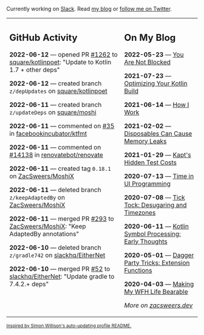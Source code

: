Currently working on [Slack](https://slack.com/). Read [my blog](https://zacsweers.dev/) or [follow me on Twitter](https://twitter.com/ZacSweers).

<table><tr><td valign="top" width="60%">

## GitHub Activity
<!-- githubActivity starts -->
**2022-06-12** — opened PR [#1262](https://github.com/square/kotlinpoet/pull/1262) to [square/kotlinpoet](https://github.com/square/kotlinpoet): "Update to Kotlin 1.7 + other deps"

**2022-06-12** — created branch `z/depUpdates` on [square/kotlinpoet](https://github.com/square/kotlinpoet)

**2022-06-11** — created branch `z/updateDeps` on [square/moshi](https://github.com/square/moshi)

**2022-06-11** — commented on [#35](https://github.com/facebookincubator/ktfmt/issues/35#issuecomment-1152992342) in [facebookincubator/ktfmt](https://github.com/facebookincubator/ktfmt)

**2022-06-11** — commented on [#14138](https://github.com/renovatebot/renovate/issues/14138#issuecomment-1152988879) in [renovatebot/renovate](https://github.com/renovatebot/renovate)

**2022-06-11** — created tag `0.18.1` on [ZacSweers/MoshiX](https://github.com/ZacSweers/MoshiX)

**2022-06-11** — deleted branch `z/keepAdaptedBy` on [ZacSweers/MoshiX](https://github.com/ZacSweers/MoshiX)

**2022-06-11** — merged PR [#293](https://github.com/ZacSweers/MoshiX/pull/293) to [ZacSweers/MoshiX](https://github.com/ZacSweers/MoshiX): "Keep AdaptedBy annotations"

**2022-06-10** — deleted branch `z/gradle742` on [slackhq/EitherNet](https://github.com/slackhq/EitherNet)

**2022-06-10** — merged PR [#52](https://github.com/slackhq/EitherNet/pull/52) to [slackhq/EitherNet](https://github.com/slackhq/EitherNet): "Update gradle to 7.4.2.+ deps"
<!-- githubActivity ends -->
</td><td valign="top" width="40%">

## On My Blog
<!-- blog starts -->
**2022-05-23** — [You Are Not Blocked](https://www.zacsweers.dev/you-are-not-blocked/)

**2021-07-23** — [Optimizing Your Kotlin Build](https://www.zacsweers.dev/optimizing-your-kotlin-build/)

**2021-06-14** — [How I Work](https://www.zacsweers.dev/how-i-work/)

**2021-02-02** — [Disposables Can Cause Memory Leaks](https://www.zacsweers.dev/disposables-can-cause-memory-leaks/)

**2021-01-29** — [Kapt's Hidden Test Costs](https://www.zacsweers.dev/kapts-hidden-test-costs/)

**2020-07-13** — [Time in UI Programming](https://www.zacsweers.dev/time-in-ui/)

**2020-07-08** — [Tick Tock: Desugaring and Timezones](https://www.zacsweers.dev/ticktock-desugaring-timezones/)

**2020-06-11** — [Kotlin Symbol Processing: Early Thoughts](https://www.zacsweers.dev/kotlin-symbol-processor-early-thoughts/)

**2020-05-01** — [Dagger Party Tricks: Extension Functions](https://www.zacsweers.dev/dagger-party-tricks-extension-functions/)

**2020-04-03** — [Making My WFH Life Bearable](https://www.zacsweers.dev/making-wfh-life-bearable/)
<!-- blog ends -->
_More on [zacsweers.dev](https://zacsweers.dev/)_
</td></tr></table>

<sub><a href="https://simonwillison.net/2020/Jul/10/self-updating-profile-readme/">Inspired by Simon Willison's auto-updating profile README.</a></sub>
